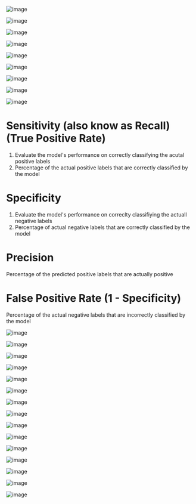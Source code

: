 ![image](https://user-images.githubusercontent.com/60442877/187289250-16a5b028-bf5b-47e1-8dde-10bd0cd01005.png)

![image](https://user-images.githubusercontent.com/60442877/187290831-c753eb7e-f7cc-4c19-85a6-f910948fc0a6.png)

![image](https://user-images.githubusercontent.com/60442877/187291313-b7d9c322-4b9d-4a58-b6e8-4ac1d8ef4219.png)

![image](https://user-images.githubusercontent.com/60442877/187291829-b73b8fcf-c3ea-44f5-a470-8ec9f1de684f.png)

![image](https://user-images.githubusercontent.com/60442877/187295618-a384a98d-77a3-4505-9fcd-91052265bc43.png)

![image](https://user-images.githubusercontent.com/60442877/187295958-20cd68d0-1c9b-40c4-8356-c4eb9c9e7618.png)

![image](https://user-images.githubusercontent.com/60442877/187296872-ca318ad7-81b3-4607-b701-e165e28f8ae4.png)

![image](https://user-images.githubusercontent.com/60442877/187297961-e76babb6-54a3-46ea-9eda-f4dcd39c142b.png)

![image](https://user-images.githubusercontent.com/60442877/187298761-0bffcf37-10e7-4d50-b564-a83107f080e2.png)

# Sensitivity (also know as Recall) (True Positive Rate)

1. Evaluate the model's performance on correctly classifying the acutal positive labels
2. Percentage of the actual positive labels that are correctly classified by the model

# Specificity 

1. Evaluate the model's performance on correclty classifiying the actuall negative labels
2. Percentage of actual negative labels that are correctly classified by the model

# Precision

Percentage of the predicted positive labels that are actually positive

# False Positive Rate (1 - Specificity)

Percentage of the actual negative labels that are incorrectly classified by the model

![image](https://user-images.githubusercontent.com/60442877/187298989-8559308a-d1d9-4899-9ac8-a9bdb01b3fa1.png)

![image](https://user-images.githubusercontent.com/60442877/187302202-0a1209da-da12-433a-abc7-19296095bd38.png)

![image](https://user-images.githubusercontent.com/60442877/187302339-c66162b0-63d9-435d-8aee-a1dc1d04d895.png)

![image](https://user-images.githubusercontent.com/60442877/187302528-5596ebd6-f64f-4b28-ad0f-b952c9684e57.png)

![image](https://user-images.githubusercontent.com/60442877/187302686-5acd09d4-7eb3-4a1f-b174-ce005ed80099.png)

![image](https://user-images.githubusercontent.com/60442877/187303289-b3d4270f-f905-4d61-89b4-54367d4cd84a.png)

![image](https://user-images.githubusercontent.com/60442877/187303417-948eb973-95de-4461-8e0c-b5139dd8efcf.png)

![image](https://user-images.githubusercontent.com/60442877/187303545-e9f9060d-a978-4d70-bf02-41e1db50afbd.png)

![image](https://user-images.githubusercontent.com/60442877/187303576-51ee33d2-8949-44f9-be61-080cf62dc6fa.png)

![image](https://user-images.githubusercontent.com/60442877/187303646-ef16491b-6d31-4e1b-a95a-c2977c3cfc0a.png)

![image](https://user-images.githubusercontent.com/60442877/187304286-7a1d67bd-c091-41ae-9822-9a40b1307d9d.png)

![image](https://user-images.githubusercontent.com/60442877/187304486-394293e3-f760-4c19-bd09-9ffa296d1e1e.png)

![image](https://user-images.githubusercontent.com/60442877/187304529-2c1971a6-0b8c-4ccf-bf40-520cc0c606d2.png)

![image](https://user-images.githubusercontent.com/60442877/187304905-1620dca7-b365-4212-b634-79d482d79bfe.png)

![image](https://user-images.githubusercontent.com/60442877/187305192-35ff7aef-3d7e-4f2c-bb4f-90e6d675b2ca.png)









